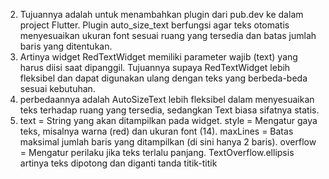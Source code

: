 2. Tujuannya adalah untuk menambahkan plugin dari pub.dev ke dalam project Flutter.
Plugin auto_size_text berfungsi agar teks otomatis menyesuaikan ukuran font sesuai ruang yang tersedia dan batas jumlah baris yang ditentukan.
3. Artinya widget RedTextWidget memiliki parameter wajib (text) yang harus diisi saat dipanggil.
Tujuannya supaya RedTextWidget lebih fleksibel dan dapat digunakan ulang dengan teks yang berbeda-beda sesuai kebutuhan.
4. perbedaannya adalah AutoSizeText lebih fleksibel dalam menyesuaikan teks terhadap ruang yang tersedia, sedangkan Text biasa sifatnya statis.
5. text = String yang akan ditampilkan pada widget.
style = Mengatur gaya teks, misalnya warna (red) dan ukuran font (14).
maxLines = Batas maksimal jumlah baris yang ditampilkan (di sini hanya 2 baris).
overflow = Mengatur perilaku jika teks terlalu panjang. TextOverflow.ellipsis artinya teks dipotong dan diganti tanda titik-titik
